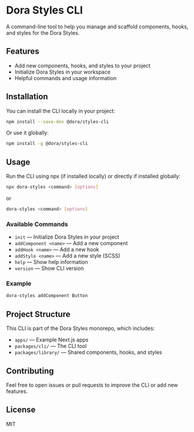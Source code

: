 # Dora Styles CLI

A command-line tool to help you manage and scaffold components, hooks, and styles for the Dora Styles.

## Features
- Add new components, hooks, and styles to your project
- Initialize Dora Styles in your workspace
- Helpful commands and usage information

## Installation

You can install the CLI locally in your project:

```bash
npm install --save-dev @dora/styles-cli
```

Or use it globally:

```bash
npm install -g @dora/styles-cli
```

## Usage

Run the CLI using npx (if installed locally) or directly if installed globally:

```bash
npx dora-styles <command> [options]
```

or

```bash
dora-styles <command> [options]
```

### Available Commands

- `init` — Initialize Dora Styles in your project
- `addComponent <name>` — Add a new component
- `addHook <name>` — Add a new hook
- `addStyle <name>` — Add a new style (SCSS)
- `help` — Show help information
- `version` — Show CLI version

### Example

```bash
dora-styles addComponent Button
```

## Project Structure

This CLI is part of the Dora Styles monorepo, which includes:
- `apps/` — Example Next.js apps
- `packages/cli/` — The CLI tool
- `packages/library/` — Shared components, hooks, and styles

## Contributing

Feel free to open issues or pull requests to improve the CLI or add new features.

## License

MIT
